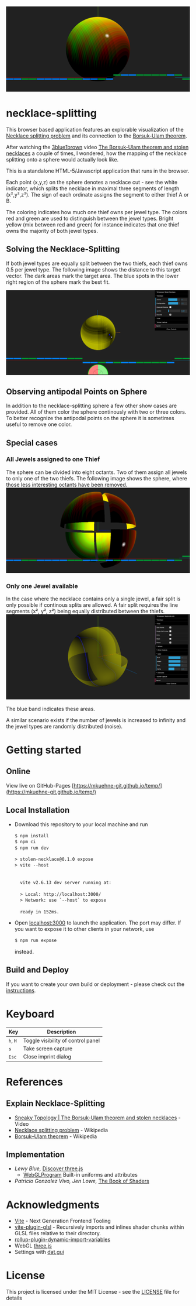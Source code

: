 ![Necklace-splitting](./src/images/necklace.png)
# necklace-splitting
This browser based application features an explorable visualization of the [Necklace splitting problem](https://en.wikipedia.org/wiki/Necklace_splitting_problem) and its connection to the [Borsuk-Ulam theorem](https://en.wikipedia.org/wiki/Borsuk%E2%80%93Ulam_theorem).

After watching the [3blue1brown](https://www.youtube.com/channel/UCYO_jab_esuFRV4b17AJtAw) video [The Borsuk-Ulam theorem and stolen necklaces](https://youtu.be/yuVqxCSsE7c) a couple of times, I wondered, how the mapping of the necklace splitting onto a sphere would actually look like.

This is a standalone HTML-5/Javascript application that runs in the browser.

Each point (x,y,z) on the sphere denotes a necklace cut - see the white indicator, which splits the necklace in maximal three segments of length (x²,y²,z²). The sign of each ordinate assigns the segment to either thief A or B.

The coloring indicates how much one thief owns per jewel type. The colors red and green are used to distinguish between the jewel types. Bright yellow (mix between red and green) for instance indicates that one thief owns the majority of both jewel types.

## Solving the Necklace-Splitting
If both jewel types are equally split between the two thiefs, each thief owns 0.5 per jewel type. The following image shows the distance to this target vector. The dark areas mark the target area. The blue spots in the lower right region of the sphere mark the best fit.

![Solving necklace-split](./src/images/necklace-relative.png)

## Observing antipodal Points on Sphere
In addition to the necklace-splitting sphere a few other show cases are provided. All of them color the sphere continously with two or three colors. To better recognize the antipodal points on the sphere it is sometimes useful to remove one color.

## Special cases
### All Jewels assigned to one Thief
The sphere can be divided into eight octants. Two of them assign all jewels to only one of the two thiefs. The following image shows the sphere, where those less interesting octants have been removed.
![necklace-octants-removed](./src/images/necklace-octants.png)
### Only one Jewel available
In the case where the necklace contains only a single jewel, a fair split is only possible if continous splits are allowed. A fair split requires the line segments (x², y², z²) being equally distributed between the thiefs.
![necklace-line-segements](./src/images/necklace-line-segments.png)

The blue band indicates these areas.

A similar scenario exists if the number of jewels is increased to infinity and the jewel types are randomly distributed (noise).

# Getting started

## Online
View live on GitHub-Pages [https://mkuehne-git.github.io/temp/](https://mkuehne-git.github.io/temp/)

## Local Installation
* Download this repository to your local machine and run

    ```bash
    $ npm install
    $ npm ci
    $ npm run dev
    ```

    ```
    > stolen-necklace@0.1.0 expose
    > vite --host

    
      vite v2.6.13 dev server running at:

      > Local: http://localhost:3000/
      > Network: use `--host` to expose

      ready in 152ms.
    ```

* Open [localhost:3000](http://localhost:3000) to launch the application. The port may differ. If you want to expose it to other clients in your network, use

    ```bash
    $ npm run expose
    ```  
    instead.
   
## Build and Deploy

If you want to create your own build or deployment - please check out the [instructions](BUILD.md).

# Keyboard

|Key|Description|
|---|---|
|```h```, ```H```|Toggle visibility of control panel|
|```s```|Take screen capture|
|```Esc```|Close imprint dialog|

# References

## Explain Necklace-Splitting

* [Sneaky Topology | The Borsuk-Ulam theorem and stolen necklaces](https://youtu.be/yuVqxCSsE7c) - Video
* [Necklace splitting problem](https://en.wikipedia.org/wiki/Necklace_splitting_problem) - Wikipedia
* [Borsuk–Ulam theorem](https://en.wikipedia.org/wiki/Borsuk%E2%80%93Ulam_theorem) - Wikipedia

## Implementation

* *Lewy Blue,* [Discover three.js](https://discoverthreejs.com/)
    * [WebGLProgram](https://threejs.org/docs/#api/en/renderers/webgl/WebGLProgram) Built-in uniforms and attributes
* *Patricio Gonzalez Vivo, Jen Lowe,* [The Book of Shaders](https://thebookofshaders.com/)

# Acknowledgments

* [Vite](https://github.com/vitejs/vite) - Next Generation Frontend Tooling
* [vite-plugin-glsl](https://www.npmjs.com/package/vite-plugin-glsl) - Recursively imports and inlines shader chunks within GLSL files relative to their directory.
* [rollup-plugin-dynamic-import-variables](https://www.npmjs.com/package/rollup-plugin-dynamic-import-variables)
* WebGL [three.js](https://threejs.org/)
* Settings with [dat.gui](https://github.com/dataarts/dat.gui)

# License

This project is licensed under the MIT License - see the [LICENSE](https://github.com/mkuehne-git/necklace-splitting/blob/main/LICENSE) file for details
